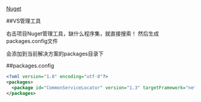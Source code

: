 ﻿[Nuget]()

##VS管理工具

右击项目Nuget管理工具，缺什么程序集，就直接搜索！
然后生成packages.config文件

会添加到当前解决方案的packages目录下

##packages.config

```xml
<?xml version="1.0" encoding="utf-8"?>
<packages>
  <package id="CommonServiceLocator" version="1.3" targetFramework="net40-client" />
</packages>

```